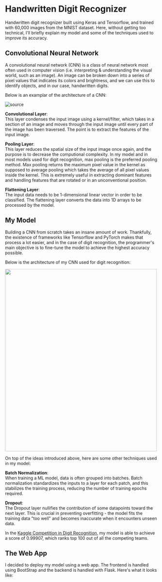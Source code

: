 # Handwritten Digit Recognizer

Handwritten digit recognizer built using Keras and Tensorflow, and trained with 60,000 images from the MNIST dataset. Here, without getting too technical, I'll briefly explain my model and some of the techniques used to improve its accuracy.

## Convolutional Neural Network
A convolutional neural network (CNN) is a class of neural network most often used in computer vision (i.e. interpreting & understanding the visual world, such as an image). An image can be broken down into a series of pixel values that indicates its colors and brightness, and we can use this to identify objects, and in our case, handwritten digits.

Below is an examplar of the architecture of a CNN:

![source](https://miro.medium.com/max/1400/1*vkQ0hXDaQv57sALXAJquxA.jpeg)

**Convolutional Layer**:  
This layer condenses the input image using a kernel/filter, which takes in a section of an image and moves through the input image until every part of the image has been traversed. The point is to extract the features of the input image.

**Pooling Layer**:  
This layer reduces the spatial size of the input image once again, and the purpose is to decrease the computional complexity. In my model and in most models used for digit recognition, max pooling is the preferred pooling method. Max pooling returns the maximum pixel value in the kernel as supposed to average pooling which takes the average of all pixel values inside the kernel. This is extremely useful in extracting dominant features and handling features that are rotated or in an unconventional position.

**Flattening Layer**:  
The input data needs to be 1-dimensional linear vector in order to be classified. The flattening layer converts the data into 1D arrays to be processed by the model.

## My Model
Building a CNN from scratch takes an insane amount of work. Thankfully, the existence of frameworks like Tensorflow and PyTorch makes that process a lot easier, and in the case of digit recognition, the programmer's main objective is to fine-tune the model to achieve the highest accuracy possible. 

Below is the architecture of my CNN used for digit recognition:  

<img src="https://user-images.githubusercontent.com/71620462/167315582-dc75ebde-a3bd-43cf-9be7-c535b3b84315.png" width="500" height="600">

On top of the ideas introduced above, here are some other techniques used in my model:

**Batch Normalization**:  
When training a ML model, data is often grouped into batches. Batch normalization standardizes the inputs to a layer for each patch, and this stabilizes the training process, reducing the number of training epochs required.

**Dropout**:  
The Dropout layer nullifies the contribution of some datapoints toward the next layer. This is crucial in preventing overfitting - the model fits the training data "too well" and becomes inaccurate when it encounters unseen data.


In the [Kaggle Competition in Digit Recognition](https://www.kaggle.com/competitions/digit-recognizer), my model is able to achieve a score of 0.99907, which ranks top 100 out of all the competing teams. 

## The Web App
I decided to deploy my model using a web app. The frontend is handled using BootStrap and the backend is handled with Flask. Here's what it looks like:





